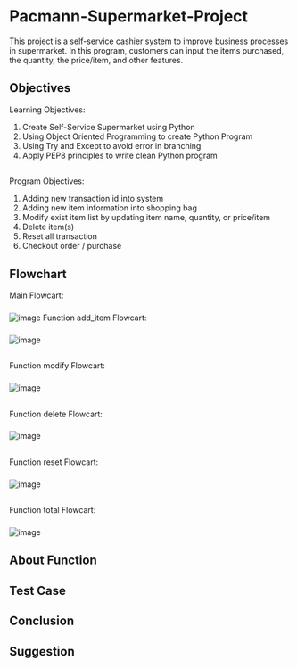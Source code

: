 # Pacmann-Supermarket-Project
This project is a self-service cashier system to improve business processes in supermarket. In this program, customers can input the items purchased, the quantity, the price/item, and other features.
## Objectives
 Learning Objectives:
  1. Create Self-Service Supermarket using Python
  2. Using Object Oriented Programming to create Python Program
  3. Using Try and Except to avoid error in branching
  4. Apply PEP8 principles to write clean Python program
##
 Program Objectives:
  1. Adding new transaction id into system
  2. Adding new item information into shopping bag
  3. Modify exist item list by updating item name, quantity, or price/item
  4. Delete item(s)
  5. Reset all transaction
  6. Checkout order / purchase
## Flowchart
Main Flowcart:
###
![image](https://user-images.githubusercontent.com/92718198/218317333-68a3a3f9-30f6-4d4f-b5c3-ba07eac8208f.png)
Function add_item Flowcart:
###
![image](https://user-images.githubusercontent.com/92718198/218317482-15b1b7bd-1822-470a-8c84-89886931d96f.png)
##
Function modify Flowcart:
###
![image](https://user-images.githubusercontent.com/92718198/218317506-687cc62a-bbca-449a-ad7c-f40c29eb97e3.png)
##
Function delete Flowcart:
###
![image](https://user-images.githubusercontent.com/92718198/218317515-83a3845f-ba08-4a54-9e58-914c8f0fcd2a.png)
##
Function reset Flowcart:
###
![image](https://user-images.githubusercontent.com/92718198/218317550-a19a9119-139b-44fd-827c-970927a720a7.png)
##
Function total Flowcart:
###
![image](https://user-images.githubusercontent.com/92718198/218317680-9e5a8a19-6ddd-4e9a-a91a-d76988555810.png)
## About Function
## Test Case
## Conclusion
## Suggestion
